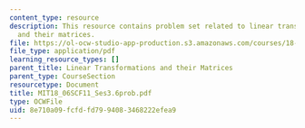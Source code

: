 ```yaml
---
content_type: resource
description: This resource contains problem set related to linear transformations
  and their matrices.
file: https://ol-ocw-studio-app-production.s3.amazonaws.com/courses/18-06sc-linear-algebra-fall-2011/8e710a09fcfdfd7994083468222efea9_MIT18_06SCF11_Ses3.6prob.pdf
file_type: application/pdf
learning_resource_types: []
parent_title: Linear Transformations and their Matrices
parent_type: CourseSection
resourcetype: Document
title: MIT18_06SCF11_Ses3.6prob.pdf
type: OCWFile
uid: 8e710a09-fcfd-fd79-9408-3468222efea9
---
```

